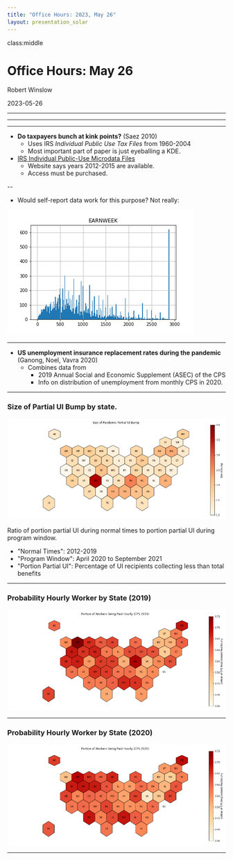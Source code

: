 ```yaml
---
title: "Office Hours: 2023, May 26"
layout: presentation_solar
---
```




class:middle


# Office Hours: May 26

Robert Winslow

2023-05-26


---

<!--
## Today:

1. Summary of Papers read
2. Bunching Data
-->









---

<!--
layout: true
class: header

<h2 style="background-color: #9cd6e4;">Bunching</h2>
layout: false
-->

---


- **Do taxpayers bunch at kink points?** (Saez 2010)
    - Uses IRS *Individual Public Use Tax Files* from 1960-2004
    - Most important part of paper is just eyeballing a KDE.
- [IRS Individual Public-Use Microdata Files](https://www.irs.gov/statistics/soi-tax-stats-individual-public-use-microdata-files)
    - Website says years 2012-2015 are available.
    - Access must be purchased. 

--

- Would self-report data work for this purpose? Not really:

<img src="img/20230526/earnweekHist.png" style="max-width:100%;">



---

- **US unemployment insurance replacement rates during the pandemic** (Ganong, Noel, Vavra 2020)
    - Combines data from 
        - 2019 Annual Social and Economic Supplement (ASEC) of the CPS
        - Info on distribution of unemployment from monthly CPS in 2020.





---

### Size of Partial UI Bump by state.

<img src="img/20230526/puiBump.png" style="max-width:100%;">

Ratio of portion partial UI during normal times to portion partial UI during program window.

- "Normal Times": 2012-2019
- "Program Window": April 2020 to September 2021
- "Portion Partial UI": Percentage of UI recipients collecting less than total benefits 




---

### Probability Hourly Worker by State (2019)

<img src="img/20230526/paidHourRate2019.png" style="max-width:100%;">

---

### Probability Hourly Worker by State (2020)

<img src="img/20230526/paidHourRate2020.png" style="max-width:100%;">



---



